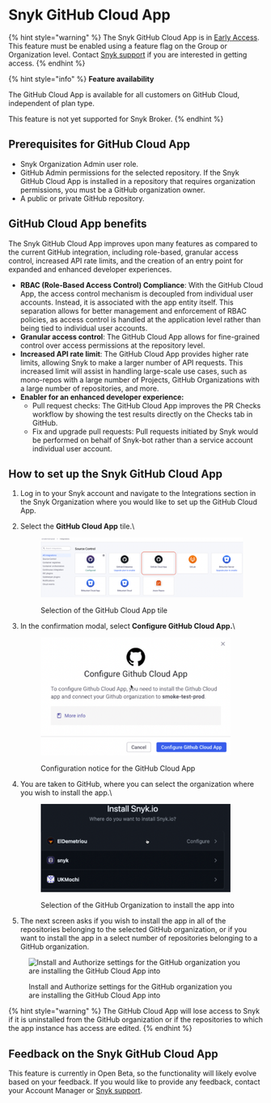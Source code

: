 # Snyk GitHub Cloud App

{% hint style="warning" %}
The Snyk GitHub Cloud App is in [Early Access](../../more-info/snyk-feature-release-process.md). This feature must be enabled using a feature flag on the Group or Organization level. Contact [Snyk support](https://support.snyk.io/hc/en-us/requests/new) if you are interested in getting access.
{% endhint %}

{% hint style="info" %}
**Feature availability**

The GitHub Cloud App is available for all customers on GitHub Cloud, independent of plan type.

This feature is not yet supported for Snyk Broker.
{% endhint %}

## Prerequisites for GitHub Cloud App

* Snyk Organization Admin user role.
* GitHub Admin permissions for the selected repository. If the Snyk GitHub Cloud App is installed in a repository that requires organization permissions, you must be a GitHub organization owner.
* A public or private GitHub repository.

## GitHub Cloud App benefits

The Snyk GitHub Cloud App improves upon many features as compared to the current GitHub integration, including role-based, granular access control, increased API rate limits, and the creation of an entry point for expanded and enhanced developer experiences.

* **RBAC (Role-Based Access Control) Compliance**: With the GitHub Cloud App, the access control mechanism is decoupled from individual user accounts. Instead, it is associated with the app entity itself. This separation allows for better management and enforcement of RBAC policies, as access control is handled at the application level rather than being tied to individual user accounts.
* **Granular access control**: The GitHub Cloud App allows for fine-grained control over access permissions at the repository level.&#x20;
* **Increased API rate limit**: The GitHub Cloud App provides higher rate limits, allowing Snyk to make a larger number of API requests. This increased limit will assist in handling large-scale use cases, such as mono-repos with a large number of Projects, GitHub Organizations with a large number of repositories, and more.
* **Enabler for an enhanced developer experience:**
  * Pull request checks: The GitHub Cloud App improves the PR Checks workflow by showing the test results directly on the Checks tab in GitHub.
  * Fix and upgrade pull requests: Pull requests initiated by Snyk would be performed on behalf of Snyk-bot rather than a service account individual user account.

## How to set up the Snyk GitHub Cloud App

1. Log in to your Snyk account and navigate to the Integrations section in the Snyk Organization where you would like to set up the GitHub Cloud App.
2.  Select the **GitHub Cloud App** tile.\


    <figure><img src="../../.gitbook/assets/2023-11-28_09-42-28 (1).png" alt=""><figcaption><p>Selection of the GitHub Cloud App tile</p></figcaption></figure>
3.  In the confirmation modal, select **Configure GitHub Cloud App.**\


    <figure><img src="../../.gitbook/assets/2023-11-28_09-44-21.png" alt="" width="375"><figcaption><p>Configuration notice for the GitHub Cloud App</p></figcaption></figure>
4.  You are taken to GitHub, where you can select the organization where you wish to install the app.\


    <figure><img src="../../.gitbook/assets/2023-11-28_09-45-45.png" alt="" width="375"><figcaption><p>Selection of the GitHub Organization to install the app into</p></figcaption></figure>
5. The next screen asks if you wish to install the app in all of the repositories belonging to the selected GitHub organization, or if you want to install the app in a select number of repositories belonging to a GitHub organization.&#x20;

<figure><img src="https://lh7-us.googleusercontent.com/izrSkGKUWpJYqBk4yOi4psfRqmNLJiH1LCun3RLwdIfdEUx8wmU5LomzYzvHCGf5Ak5WVAatbOYhDd489QCmSjJv58lYnizUnfH6HiMiI7xi5o0VfLHyDzCIMO5MdqNXxlOPgTR4pIWD6fhHrPEpC8o" alt="Install and Authorize settings for the GitHub organization you are installing the GitHub Cloud App into" width="375"><figcaption><p>Install and Authorize settings for the GitHub organization you are installing the GitHub Cloud App into</p></figcaption></figure>

{% hint style="warning" %}
The GitHub Cloud App will lose access to Snyk if it is uninstalled from the GitHub organization or if the repositories to which the app instance has access are edited.
{% endhint %}

## Feedback on the Snyk GitHub Cloud App

This feature is currently in Open Beta, so the functionality will likely evolve based on your feedback. If you would like to provide any feedback, contact your Account Manager or [Snyk support](https://support.snyk.io/hc/en-us/requests/new).



